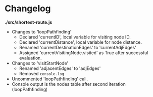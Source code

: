 # Changelog

**./src/shortest-route.js**
* Changes to 'loopPathfinding'
	* Declared 'currentID', local variable for visiting node ID.
	* Declared 'currentDistance', local variable for node distance.
	* Renamed 'currentDestinationEdges' to 'currentAdjEdges'
	* Assigned 'currentVisitingNode.visited' as True after successful evaluation.
* Changes to 'visitStartNode'
	* Renamed 'adjacentEdges' to 'adjEdges'
	* Removed `console.log`
* Uncommented 'loopPathfinding' call.
* Console output is the nodes table after second iteration (loopPathfinding)
